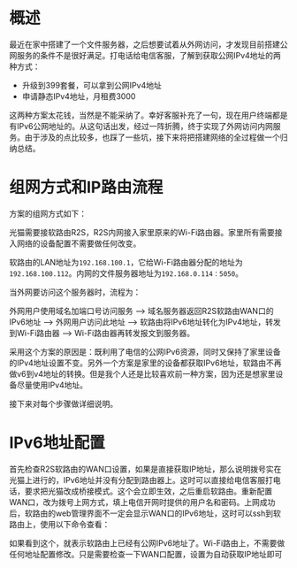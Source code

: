 # 概述

最近在家中搭建了一个文件服务器，之后想要试着从外网访问，才发现目前搭建公网服务的条件不是很好满足。打电话给电信客服，了解到获取公网IPv4地址的两种方式：

- 升级到399套餐，可以拿到公网IPv4地址
- 申请静态IPv4地址，月租费3000

这两种方案太花钱，当然是不能采纳了。幸好客服补充了一句，现在用户终端都是有IPv6公网地址的。从这句话出发，经过一阵折腾，终于实现了外网访问内网服务。由于涉及的点比较多，也踩了一些坑，接下来将把搭建网络的全过程做一个归纳总结。

# 组网方式和IP路由流程

方案的组网方式如下：


光猫需要接软路由R2S，R2S内网接入家里原来的Wi-Fi路由器。家里所有需要接入网络的设备配置不需要做任何改变。

软路由的LAN地址为`192.168.100.1`，它给Wi-Fi路由器分配的地址为`192.168.100.112`。内网的文件服务器地址为`192.168.0.114：5050`。

当外网要访问这个服务器时，流程为：

外网用户使用域名加端口号访问服务 --> 域名服务器返回R2S软路由WAN口的IPv6地址 --> 外网用户访问此地址 --> 软路由将IPv6地址转化为IPv4地址，转发到Wi-Fi路由器 --> Wi-Fi路由器再转发报文到服务器。

采用这个方案的原因是：既利用了电信的公网IPv6资源，同时又保持了家里设备的IPv4地址设置不变。另外一个方案是家里的设备都获取IPv6地址，软路由不再做v6到v4地址的转换。但是我个人还是比较喜欢前一种方案，因为还是想家里设备尽量使用IPv4地址。

接下来对每个步骤做详细说明。

# IPv6地址配置

首先检查R2S软路由的WAN口设置，如果是直接获取IP地址，那么说明拨号实在光猫上进行的，IPv6地址并没有分配到路由器上。这时可以直接给电信客服打电话，要求把光猫改成桥接模式。这个会立即生效，之后重启软路由。重新配置WAN口，改为拨号上网方式，填上电信开网时提供的用户名和密码。上网成功后，软路由的web管理界面不一定会显示WAN口的IPv6地址，这时可以ssh到软路由上，使用以下命令查看：

如果看到这个，就表示软路由上已经有公网IPv6地址了。Wi-Fi路由上，不需要做任何地址配置修改。只是需要检查一下WAN口配置，设置为自动获取IP地址即可


